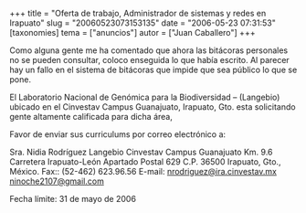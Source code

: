 +++
title = "Oferta de trabajo, Administrador de sistemas y redes en Irapuato"
slug = "20060523073153135"
date = "2006-05-23 07:31:53"
[taxonomies]
tema = ["anuncios"]
autor = ["Juan Caballero"]
+++

Como alguna gente me ha comentado que ahora las bitácoras personales no
se pueden consultar, coloco enseguida lo que había escrito. Al parecer
hay un fallo en el sistema de bitácoras que impide que sea público lo
que se pone.

<!-- more -->
El Laboratorio Nacional de Genómica para la Biodiversidad – (Langebio)
ubicado en el Cinvestav Campus Guanajuato, Irapuato, Gto. esta
solicitando gente altamente calificada para dicha área,

Favor de enviar sus curriculums por correo electrónico a:

Sra. Nidia Rodríguez Langebio Cinvestav Campus Guanajuato Km. 9.6
Carretera Irapuato-León Apartado Postal 629 C.P. 36500 Irapuato, Gto.,
México. Fax:: (52-462) 623.96.56 E-mail: nrodriguez@ira.cinvestav.mx
ninoche2107@gmail.com

Fecha límite: 31 de mayo de 2006


